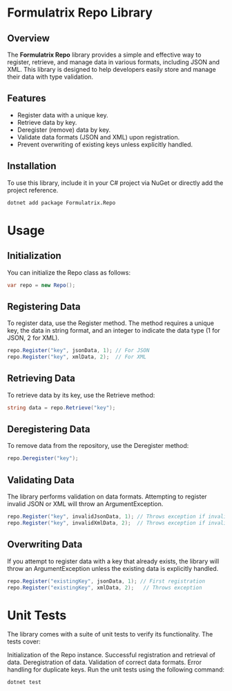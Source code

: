 # Formulatrix Repo Library

## Overview

The **Formulatrix Repo** library provides a simple and effective way to register, retrieve, and manage data in various formats, including JSON and XML. This library is designed to help developers easily store and manage their data with type validation.

## Features

- Register data with a unique key.
- Retrieve data by key.
- Deregister (remove) data by key.
- Validate data formats (JSON and XML) upon registration.
- Prevent overwriting of existing keys unless explicitly handled.

## Installation

To use this library, include it in your C# project via NuGet or directly add the project reference.

```bash
dotnet add package Formulatrix.Repo
```

# Usage

## Initialization
You can initialize the Repo class as follows:

```cs
var repo = new Repo();
```

## Registering Data
To register data, use the Register method. The method requires a unique key, the data in string format, and an integer to indicate the data type (1 for JSON, 2 for XML).

```cs
repo.Register("key", jsonData, 1); // For JSON
repo.Register("key", xmlData, 2);  // For XML
```

## Retrieving Data
To retrieve data by its key, use the Retrieve method:
```cs
string data = repo.Retrieve("key");
```

## Deregistering Data
To remove data from the repository, use the Deregister method:
```cs
repo.Deregister("key");
```

## Validating Data
The library performs validation on data formats. Attempting to register invalid JSON or XML will throw an ArgumentException.
```cs
repo.Register("key", invalidJsonData, 1); // Throws exception if invalid JSON
repo.Register("key", invalidXmlData, 2);  // Throws exception if invalid XML
```

## Overwriting Data
If you attempt to register data with a key that already exists, the library will throw an ArgumentException unless the existing data is explicitly handled.
```cs
repo.Register("existingKey", jsonData, 1); // First registration
repo.Register("existingKey", xmlData, 2);   // Throws exception
```

# Unit Tests

The library comes with a suite of unit tests to verify its functionality. The tests cover:

Initialization of the Repo instance.
Successful registration and retrieval of data.
Deregistration of data.
Validation of correct data formats.
Error handling for duplicate keys.
Run the unit tests using the following command:
```bash
dotnet test
```

